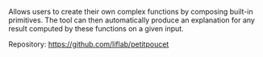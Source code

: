 Allows users to create their own complex functions by composing built-in primitives. The tool can then automatically produce an explanation for any result computed by these functions on a given input.

Repository: https://github.com/liflab/petitpoucet